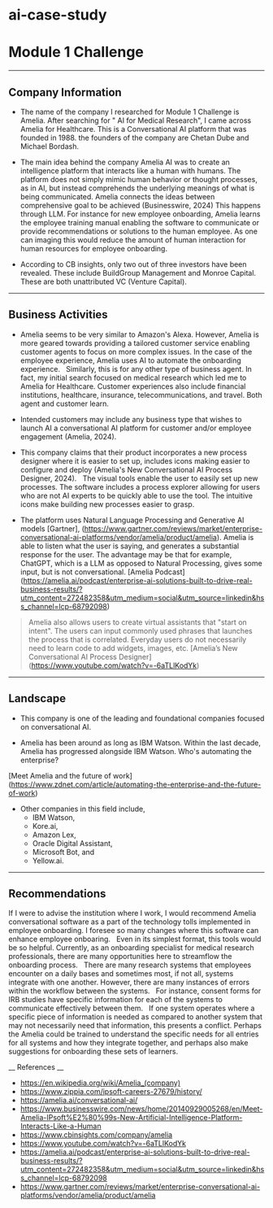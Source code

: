 # ai-case-study
# Module 1 Challenge

---
## Company Information 

* The name of the company I researched for Module 1 Challenge is Amelia. After searching for " AI for Medical Research", I came across Amelia for Healthcare. This is a Conversational AI platform that was founded in 1988. the founders of the company are Chetan Dube and Michael Bordash.

* The main idea behind the company Amelia AI was to create an intelligence platform that interacts like a human with humans. The platform does not simply mimic human behavior or thought processes, as in AI, but instead comprehends the underlying meanings of what is being communicated. Amelia connects the ideas between comprehensive goal to be achieved (Businesswire, 2024) This happens through LLM. For instance for new employee onboarding, Amelia learns the employee training manual enabling the software to communicate or provide recommendations or solutions to the human employee. As one can imaging this would reduce the amount of human interaction for human resources for employee onboarding.

* According to CB insights, only two out of three investors have been revealed. These include BuildGroup Management and Monroe Capital.
 
These are both unattributed VC (Venture Capital).


---
## Business Activities

* Amelia seems to be very similar to Amazon's Alexa. However, Amelia is more geared towards providing a tailored customer service enabling customer agents to focus on more complex issues. In the case of the employee experience, Amelia uses AI to automate the onboarding experience.
 
Similarly, this is for any other type of business agent. In fact, my initial search focused on medical research which led me to Amelia for Healthcare. Customer experiences also include financial institutions, healthcare, insurance, telecommunications, and travel. Both agent and customer learn.

* Intended customers may include any business type that wishes to launch AI a conversational AI platform for customer and/or employee engagement (Amelia, 2024).    

* This company claims that their product incorporates a new process designer where it is easier to set up, includes icons making easier to configure and deploy (Amelia's New Conversational AI Process Designer, 2024). 
 
The visual tools enable the user to easily set up new processes. The software includes a process explorer allowing for users who are not AI experts to be quickly able to use the tool. The intuitive icons make building new processes easier to grasp. 
 

* The platform uses Natural Language Processing and Generative AI models [Gartner], (<https://www.gartner.com/reviews/market/enterprise-conversational-ai-platforms/vendor/amelia/product/amelia>). Amelia is able to listen what the user is saying, and generates a substantial response for the user. The advantage may be that for example, ChatGPT, which is a LLM as opposed to Natural Processing, gives some input, but is not conversational. [Amelia Podcast] (<https://amelia.ai/podcast/enterprise-ai-solutions-built-to-drive-real-business-results/?utm_content=272482358&utm_medium=social&utm_source=linkedin&hss_channel=lcp-68792098>)

> Amelia also allows users to create virtual assistants that "start on intent". The users can input commonly used phrases that launches the process that is correlated. Everyday users do not necessarily need to learn code to add widgets, images, etc. [Amelia’s New Conversational AI Process Designer] (<https://www.youtube.com/watch?v=-6aTLlKodYk>)

---
## Landscape

* This company is one of the leading and foundational companies focused on conversational AI.

* Amelia has been around as long as IBM Watson. Within the last decade, Amelia has progressed alongside IBM Watson. Who's automating the enterprise? 

[Meet Amelia and the future of work] (https://www.zdnet.com/article/automating-the-enterprise-and-the-future-of-work)

* Other companies in this field include, 
  * IBM Watson, 
  * Kore.ai, 
  * Amazon Lex, 
  * Oracle Digital Assistant,
  * Microsoft Bot, and
  * Yellow.ai.

---
## Recommendations

If I were to advise the institution where I work, I would recommend Amelia conversational software as a part of the technology tolls implemented in employee onboarding. I foresee so many changes where this software can enhance employee onboaring.
 
Even in its simplest format, this tools would be so helpful. Currently, as an onboarding specialist for medical research professionals, there are many opportunities here to streamflow the onboarding process.
 
There are many research systems that employees encounter on a daily bases and sometimes most, if not all, systems integrate with one another. However, there are many instances of errors within the workflow between the systems.
 
For instance, consent forms for IRB studies have specific information for each of the systems to communicate effectively between them.
 
If one system operates where a specific piece of information is needed as compared to another system that may not necessarily need that information, this presents a conflict. Perhaps the Amelia could be trained to understand the specific needs for all entries for all systems and how they integrate together, and perhaps also make suggestions for onboarding these sets of learners. 


__ References __
* https://en.wikipedia.org/wiki/Amelia_(company)
* https://www.zippia.com/ipsoft-careers-27679/history/
* https://amelia.ai/conversational-ai/
* https://www.businesswire.com/news/home/20140929005268/en/Meet-Amelia-IPsoft%E2%80%99s-New-Artificial-Intelligence-Platform-Interacts-Like-a-Human
* https://www.cbinsights.com/company/amelia
* https://www.youtube.com/watch?v=-6aTLlKodYk
* https://amelia.ai/podcast/enterprise-ai-solutions-built-to-drive-real-business-results/?utm_content=272482358&utm_medium=social&utm_source=linkedin&hss_channel=lcp-68792098
* https://www.gartner.com/reviews/market/enterprise-conversational-ai-platforms/vendor/amelia/product/amelia
